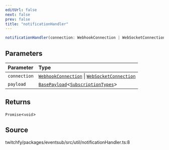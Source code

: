 ```yaml
---
editUrl: false
next: false
prev: false
title: "notificationHandler"
---
```


```ts
notificationHandler(connection: WebhookConnection | WebSocketConnection, payload: BasePayload<SubscriptionTypes>): Promise<void>
```

## Parameters

| Parameter | Type |
| :------ | :------ |
| `connection` | [`WebhookConnection`](/api/eventsub/classes/webhookconnection/) \| [`WebSocketConnection`](/api/eventsub/classes/websocketconnection/) |
| `payload` | [`BasePayload`](/api/eventsub/interfaces/basepayload/)\<[`SubscriptionTypes`](/api/eventsub/enumerations/subscriptiontypes/)\> |

## Returns

`Promise`\<`void`\>

## Source

twitchfy/packages/eventsub/src/util/notificationHandler.ts:8
